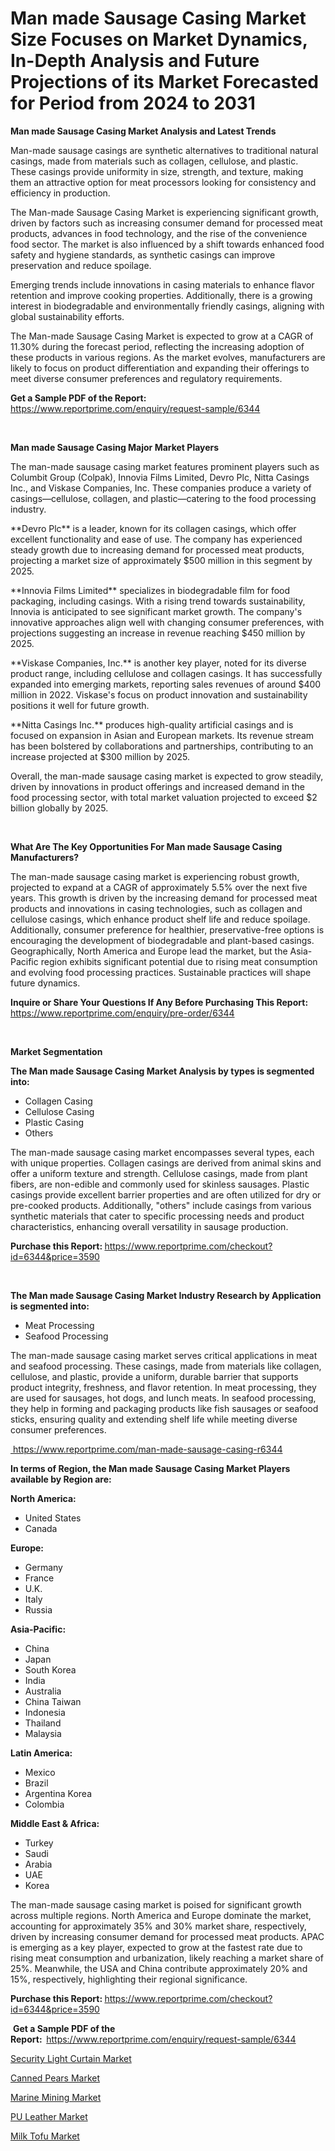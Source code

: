<p><h1>Man made Sausage Casing Market Size Focuses on Market Dynamics, In-Depth Analysis and Future Projections of its Market Forecasted for Period from 2024 to 2031</h1></p><p><strong>Man made Sausage Casing Market Analysis and Latest Trends</strong></p>
<p><p>Man-made sausage casings are synthetic alternatives to traditional natural casings, made from materials such as collagen, cellulose, and plastic. These casings provide uniformity in size, strength, and texture, making them an attractive option for meat processors looking for consistency and efficiency in production. </p><p>The Man-made Sausage Casing Market is experiencing significant growth, driven by factors such as increasing consumer demand for processed meat products, advances in food technology, and the rise of the convenience food sector. The market is also influenced by a shift towards enhanced food safety and hygiene standards, as synthetic casings can improve preservation and reduce spoilage.</p><p>Emerging trends include innovations in casing materials to enhance flavor retention and improve cooking properties. Additionally, there is a growing interest in biodegradable and environmentally friendly casings, aligning with global sustainability efforts. </p><p>The Man-made Sausage Casing Market is expected to grow at a CAGR of 11.30% during the forecast period, reflecting the increasing adoption of these products in various regions. As the market evolves, manufacturers are likely to focus on product differentiation and expanding their offerings to meet diverse consumer preferences and regulatory requirements.</p></p>
<p><strong>Get a Sample PDF of the Report:&nbsp;</strong> <a href="https://www.reportprime.com/enquiry/request-sample/6344?utm_campaign=34&utm_medium=2&utm_source=Github&utm_content=ia&utm_term=15112024&utm_id=man-made-sausage-casing">https://www.reportprime.com/enquiry/request-sample/6344</a></p>
<p>&nbsp;</p>
<p><strong>Man made Sausage Casing Major Market Players</strong></p>
<p><p>The man-made sausage casing market features prominent players such as Columbit Group (Colpak), Innovia Films Limited, Devro Plc, Nitta Casings Inc., and Viskase Companies, Inc. These companies produce a variety of casings—cellulose, collagen, and plastic—catering to the food processing industry.</p><p>**Devro Plc** is a leader, known for its collagen casings, which offer excellent functionality and ease of use. The company has experienced steady growth due to increasing demand for processed meat products, projecting a market size of approximately $500 million in this segment by 2025.</p><p>**Innovia Films Limited** specializes in biodegradable film for food packaging, including casings. With a rising trend towards sustainability, Innovia is anticipated to see significant market growth. The company's innovative approaches align well with changing consumer preferences, with projections suggesting an increase in revenue reaching $450 million by 2025.</p><p>**Viskase Companies, Inc.** is another key player, noted for its diverse product range, including cellulose and collagen casings. It has successfully expanded into emerging markets, reporting sales revenues of around $400 million in 2022. Viskase's focus on product innovation and sustainability positions it well for future growth.</p><p>**Nitta Casings Inc.** produces high-quality artificial casings and is focused on expansion in Asian and European markets. Its revenue stream has been bolstered by collaborations and partnerships, contributing to an increase projected at $300 million by 2025.</p><p>Overall, the man-made sausage casing market is expected to grow steadily, driven by innovations in product offerings and increased demand in the food processing sector, with total market valuation projected to exceed $2 billion globally by 2025.</p></p>
<p>&nbsp;</p>
<p><strong>What Are The Key Opportunities For Man made Sausage Casing Manufacturers?</strong></p>
<p><p>The man-made sausage casing market is experiencing robust growth, projected to expand at a CAGR of approximately 5.5% over the next five years. This growth is driven by the increasing demand for processed meat products and innovations in casing technologies, such as collagen and cellulose casings, which enhance product shelf life and reduce spoilage. Additionally, consumer preference for healthier, preservative-free options is encouraging the development of biodegradable and plant-based casings. Geographically, North America and Europe lead the market, but the Asia-Pacific region exhibits significant potential due to rising meat consumption and evolving food processing practices. Sustainable practices will shape future dynamics.</p></p>
<p><strong>Inquire or Share Your Questions If Any Before Purchasing This Report:</strong> <a href="https://www.reportprime.com/enquiry/pre-order/6344?utm_campaign=34&utm_medium=2&utm_source=Github&utm_content=ia&utm_term=15112024&utm_id=man-made-sausage-casing">https://www.reportprime.com/enquiry/pre-order/6344</a></p>
<p>&nbsp;</p>
<p><strong>Market Segmentation</strong></p>
<p><strong>The Man made Sausage Casing Market Analysis by types is segmented into:</strong></p>
<p><ul><li>Collagen Casing</li><li>Cellulose Casing</li><li>Plastic Casing</li><li>Others</li></ul></p>
<p><p>The man-made sausage casing market encompasses several types, each with unique properties. Collagen casings are derived from animal skins and offer a uniform texture and strength. Cellulose casings, made from plant fibers, are non-edible and commonly used for skinless sausages. Plastic casings provide excellent barrier properties and are often utilized for dry or pre-cooked products. Additionally, "others" include casings from various synthetic materials that cater to specific processing needs and product characteristics, enhancing overall versatility in sausage production.</p></p>
<p><strong>Purchase this Report:&nbsp;</strong><a href="https://www.reportprime.com/checkout?id=6344&price=3590&utm_campaign=34&utm_medium=2&utm_source=Github&utm_content=ia&utm_term=15112024&utm_id=man-made-sausage-casing">https://www.reportprime.com/checkout?id=6344&price=3590</a></p>
<p>&nbsp;</p>
<p><strong>The Man made Sausage Casing Market Industry Research by Application is segmented into:</strong></p>
<p><ul><li>Meat Processing</li><li>Seafood Processing</li></ul></p>
<p><p>The man-made sausage casing market serves critical applications in meat and seafood processing. These casings, made from materials like collagen, cellulose, and plastic, provide a uniform, durable barrier that supports product integrity, freshness, and flavor retention. In meat processing, they are used for sausages, hot dogs, and lunch meats. In seafood processing, they help in forming and packaging products like fish sausages or seafood sticks, ensuring quality and extending shelf life while meeting diverse consumer preferences.</p></p>
<p><a href="https://www.reportprime.com/man-made-sausage-casing-r6344?utm_campaign=34&utm_medium=2&utm_source=Github&utm_content=ia&utm_term=15112024&utm_id=man-made-sausage-casing">&nbsp;https://www.reportprime.com/man-made-sausage-casing-r6344</a></p>
<p><strong>In terms of Region, the Man made Sausage Casing Market Players available by Region are:</strong></p>
<p>
    <p> <strong> North America: </strong>
        <ul>
            <li>United States</li>
            <li>Canada</li>
        </ul>
        </p> 
    <p> <strong> Europe: </strong>
        <ul>
            <li>Germany</li>
            <li>France</li>
            <li>U.K.</li>
            <li>Italy</li>
            <li>Russia</li>
        </ul>
        </p> 
    <p> <strong> Asia-Pacific: </strong>
        <ul>
            <li>China</li>
            <li>Japan</li>
            <li>South Korea</li>
            <li>India</li>
            <li>Australia</li>
            <li>China Taiwan</li>
            <li>Indonesia</li>
            <li>Thailand</li>
            <li>Malaysia</li>
        </ul>
        </p> 
    <p> <strong> Latin America: </strong>
        <ul>
            <li>Mexico</li>
            <li>Brazil</li>
            <li>Argentina Korea</li>
            <li>Colombia</li>
        </ul>
        </p> 
    <p> <strong> Middle East & Africa: </strong>
        <ul>
            <li>Turkey</li>
            <li>Saudi</li>
            <li>Arabia</li>
            <li>UAE</li>
            <li>Korea</li>
        </ul>
    </p>
    </p>
<p><p>The man-made sausage casing market is poised for significant growth across multiple regions. North America and Europe dominate the market, accounting for approximately 35% and 30% market share, respectively, driven by increasing consumer demand for processed meat products. APAC is emerging as a key player, expected to grow at the fastest rate due to rising meat consumption and urbanization, likely reaching a market share of 25%. Meanwhile, the USA and China contribute approximately 20% and 15%, respectively, highlighting their regional significance.</p></p>
<p><strong>Purchase this Report: </strong><a href="https://www.reportprime.com/checkout?id=6344&price=3590&utm_campaign=34&utm_medium=2&utm_source=Github&utm_content=ia&utm_term=15112024&utm_id=man-made-sausage-casing">https://www.reportprime.com/checkout?id=6344&price=3590</a></p>
<p>&nbsp;<strong>Get a Sample PDF of the Report:&nbsp;&nbsp;</strong><a href="https://www.reportprime.com/enquiry/request-sample/6344?utm_campaign=34&utm_medium=2&utm_source=Github&utm_content=ia&utm_term=15112024&utm_id=man-made-sausage-casing">https://www.reportprime.com/enquiry/request-sample/6344</a></p>
<p><strong></strong></p>
<p><p><a href="https://www.linkedin.com/pulse/security-light-curtain-market-size-status-forecast-2024-2031-ttixc?utm_campaign=34&utm_medium=2&utm_source=Github&utm_content=ia&utm_term=15112024&utm_id=man-made-sausage-casing">Security Light Curtain Market</a></p><p><a href="https://github.com/ryanbell8967/Market-Research-Report-List-1/blob/main/canned-pears-market.md?utm_campaign=34&utm_medium=2&utm_source=Github&utm_content=ia&utm_term=15112024&utm_id=man-made-sausage-casing">Canned Pears Market</a></p><p><a href="https://issuu.com/reportprime-2/docs/marine-mining-market-size-2030.pptx_32c9af1070f00a?utm_campaign=34&utm_medium=2&utm_source=Github&utm_content=ia&utm_term=15112024&utm_id=man-made-sausage-casing">Marine Mining Market</a></p><p><a href="https://www.linkedin.com/pulse/future-pu-leather-market-global-forecast-trends-2024-j8cxf?utm_campaign=34&utm_medium=2&utm_source=Github&utm_content=ia&utm_term=15112024&utm_id=man-made-sausage-casing">PU Leather Market</a></p><p><a href="https://github.com/yoshih12/Market-Research-Report-List-4/blob/main/milk-tofu-market.md?utm_campaign=34&utm_medium=2&utm_source=Github&utm_content=ia&utm_term=15112024&utm_id=man-made-sausage-casing">Milk Tofu Market</a></p></p>